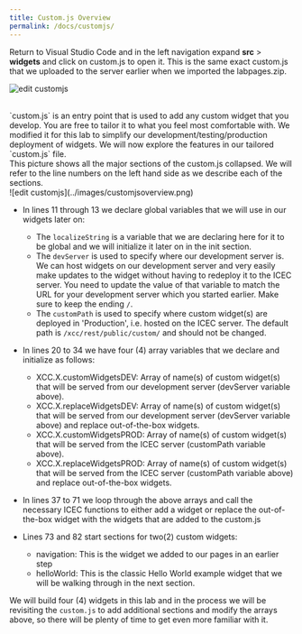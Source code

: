 ```yaml
---
title: Custom.js Overview
permalink: /docs/customjs/
---
```


Return to Visual Studio Code and in the left navigation expand **src** > **widgets** and click on custom.js to open it. This is the same exact custom.js that we uploaded to the server earlier when we imported the labpages.zip.  

![edit customjs](../images/editcustomjs.png)

<br/>
`custom.js` is an entry point that is used to add any custom widget that you develop.  You are free to tailor it to what you feel most comfortable with.  We modified it for this lab to simplify our development/testing/production deployment of widgets. We will now explore the features in our tailored `custom.js` file.

<br/>
This picture shows all the major sections of the custom.js collapsed. We will refer to the line numbers on the left hand side as we describe each of the sections.  
<br/>
![edit customjs](../images/customjsoverview.png)

- In lines 11 through 13 we declare global variables that we will use in our widgets later on:  
    * The `localizeString` is a variable that we are declaring here for it to be global and we will initialize it later on in the init section.
    * The `devServer` is used to specify where our development server is.  We can host widgets on our development server and very easily make updates to the widget without having to redeploy it to the ICEC server. You need to update the value of that variable to match the URL for your development server which you started earlier.  Make sure to keep the ending `/`.
    * The `customPath` is used to specify where custom widget(s) are deployed in 'Production', i.e. hosted on the ICEC server.  The default path is `/xcc/rest/public/custom/` and should not be changed.

- In lines 20 to 34 we have four (4) array variables that we declare and initialize as follows:
    * XCC.X.customWidgetsDEV: Array of name(s) of custom widget(s) that will be served from our development server (devServer variable above).
    * XCC.X.replaceWidgetsDEV: Array of name(s) of custom widget(s) that will be served from our development server (devServer variable above) and replace out-of-the-box widgets.
    * XCC.X.customWidgetsPROD: Array of name(s) of custom widget(s) that will be served from the ICEC server (customPath variable above).
    * XCC.X.replaceWidgetsPROD: Array of name(s) of custom widget(s) that will be served from the ICEC server (customPath variable above) and replace out-of-the-box widgets.

- In lines 37 to 71 we loop through the above arrays and call the necessary ICEC functions to either add a widget or replace the out-of-the-box widget with the widgets that are added to the custom.js

- Lines 73 and 82 start sections for two(2) custom widgets:
    * navigation: This is the widget we added to our pages in an earlier step
    * helloWorld: This is the classic Hello World example widget that we will be walking through in the next section.   

We will build four (4) widgets in this lab and in the process we will be revisiting the `custom.js` to add additional sections and modify the arrays above, so there will be plenty of time to get even more familiar with it.